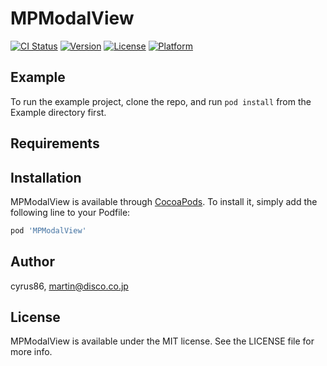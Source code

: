 # MPModalView

[![CI Status](https://img.shields.io/travis/cyrus86/MPModalView.svg?style=flat)](https://travis-ci.org/cyrus86/MPModalView)
[![Version](https://img.shields.io/cocoapods/v/MPModalView.svg?style=flat)](https://cocoapods.org/pods/MPModalView)
[![License](https://img.shields.io/cocoapods/l/MPModalView.svg?style=flat)](https://cocoapods.org/pods/MPModalView)
[![Platform](https://img.shields.io/cocoapods/p/MPModalView.svg?style=flat)](https://cocoapods.org/pods/MPModalView)

## Example

To run the example project, clone the repo, and run `pod install` from the Example directory first.

## Requirements

## Installation

MPModalView is available through [CocoaPods](https://cocoapods.org). To install
it, simply add the following line to your Podfile:

```ruby
pod 'MPModalView'
```

## Author

cyrus86, martin@disco.co.jp

## License

MPModalView is available under the MIT license. See the LICENSE file for more info.
